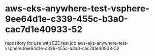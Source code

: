# aws-eks-anywhere-test-vsphere-9ee64d1e-c339-455c-b3a0-cac7d1e40933-52
repository for use with E2E test job aws-eks-anywhere-test-vsphere:9ee64d1e-c339-455c-b3a0-cac7d1e40933-52
